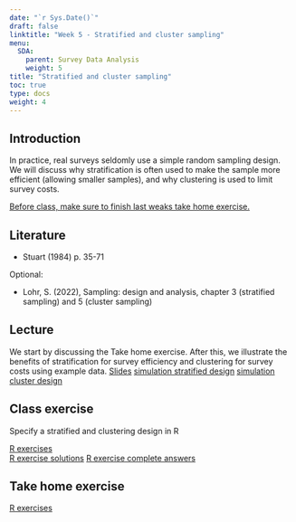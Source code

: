 ```yaml
---
date: "`r Sys.Date()`"
draft: false
linktitle: "Week 5 - Stratified and cluster sampling"
menu:
  SDA:
    parent: Survey Data Analysis
    weight: 5
title: "Stratified and cluster sampling"
toc: true
type: docs
weight: 4
---
```


## Introduction

In practice, real surveys seldomly use a simple random sampling design. We will discuss why stratification is often used to make the sample more efficient (allowing smaller samples), and why clustering is used to limit survey costs.

<ins>Before class, make sure to finish last weaks take home exercise.</ins>

## Literature 

- Stuart (1984) p. 35-71

Optional:
- Lohr, S. (2022), Sampling: design and analysis, chapter 3 (stratified sampling) and 5 (cluster sampling)

## Lecture
We start by discussing the Take home exercise. After this, we illustrate the benefits of stratification for survey efficiency and clustering for survey costs using example data. 
[Slides](/files/SDA/week5/lecture_week_5.pdf)
[simulation stratified design](/files/SDA/week5/simulate_grade_data_stratified.R)
[simulation cluster design](/files/SDA/week5/simulate_grade_data_clustering.R)

## Class exercise
Specify a stratified and clustering design in R

[R exercises](/files/SDA/class_exercise_week_5.pdf)  
[R exercise solutions](/files/SDA/class_exercise_week_5.Rmd)
[R exercise complete answers](/files/SDA/class_exercise_week_5_complete.Rmd)

## Take home exercise
[R exercises](/files/SDA/take_home_exercise_week_5.pdf)
